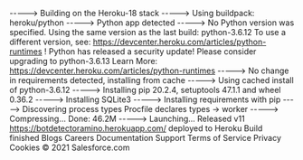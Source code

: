 -----> Building on the Heroku-18 stack
-----> Using buildpack: heroku/python
-----> Python app detected
-----> No Python version was specified. Using the same version as the last build: python-3.6.12
       To use a different version, see: https://devcenter.heroku.com/articles/python-runtimes
 !     Python has released a security update! Please consider upgrading to python-3.6.13
       Learn More: https://devcenter.heroku.com/articles/python-runtimes
-----> No change in requirements detected, installing from cache
-----> Using cached install of python-3.6.12
-----> Installing pip 20.2.4, setuptools 47.1.1 and wheel 0.36.2
-----> Installing SQLite3
-----> Installing requirements with pip
-----> Discovering process types
       Procfile declares types -> worker
-----> Compressing...
       Done: 46.2M
-----> Launching...
       Released v11
       https://botdetectoramino.herokuapp.com/ deployed to Heroku
Build finished
Blogs
Careers
Documentation
Support
Terms of Service
Privacy
Cookies
© 2021 Salesforce.com
